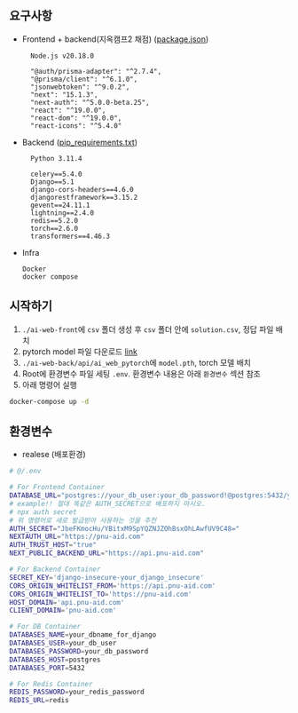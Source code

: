 ## 요구사항

- Frontend + backend(지옥캠프2 채점) ([package.json](./ai-web-front/package.json))

  ```text
    Node.js v20.18.0

    "@auth/prisma-adapter": "^2.7.4",
    "@prisma/client": "^6.1.0",
    "jsonwebtoken": "^9.0.2",
    "next": "15.1.3",
    "next-auth": "^5.0.0-beta.25",
    "react": "^19.0.0",
    "react-dom": "^19.0.0",
    "react-icons": "^5.4.0"
  ```

- Backend ([pip_requirements.txt](./ai-web-back/pip_requirements.txt))

  ```text
    Python 3.11.4

    celery==5.4.0
    Django==5.1
    django-cors-headers==4.6.0
    djangorestframework==3.15.2
    gevent==24.11.1
    lightning==2.4.0
    redis==5.2.0
    torch==2.6.0
    transformers==4.46.3
  ```

- Infra
  ```text
  Docker
  docker compose
  ```

## 시작하기

1. `./ai-web-front`에 `csv` 폴더 생성 후 `csv` 폴더 안에 `solution.csv`, 정답 파일 배치
2. pytorch model 파일 다운로드 [link](https://drive.google.com/drive/u/1/folders/1UawiyY-xDPlHivAj-VEaOi4-I6Wr5gF2)
3. `./ai-web-back/api/ai_web_pytorch`에 `model.pth`, torch 모델 배치
4. Root에 환경변수 파일 세팅 `.env`. 환경변수 내용은 아래 `환경변수` 섹션 참조
5. 아래 명령어 실행

```bash
docker-compose up -d
```

## 환경변수

- realese (배포환경)

```bash
# @/.env

# For Frontend Container
DATABASE_URL="postgres://your_db_user:your_db_password!@postgres:5432/your_dbname_for_nextjs"
# example!! 절대 똑같은 AUTH_SECRET으로 배포하지 마시오.
# npx auth secret
# 위 명령어로 새로 발급받아 사용하는 것을 추천
AUTH_SECRET="JbeFKmocHu/YBitxM9SpYQZNJZOhBsxOhLAwfUV9C48="
NEXTAUTH_URL="https://pnu-aid.com"
AUTH_TRUST_HOST="true"
NEXT_PUBLIC_BACKEND_URL="https://api.pnu-aid.com"

# For Backend Container
SECRET_KEY='django-insecure-your_django_insecure'
CORS_ORIGIN_WHITELIST_FROM='https://api.pnu-aid.com'
CORS_ORIGIN_WHITELIST_TO='https://pnu-aid.com'
HOST_DOMAIN='api.pnu-aid.com'
CLIENT_DOMAIN='pnu-aid.com'

# For DB Container
DATABASES_NAME=your_dbname_for_django
DATABASES_USER=your_db_user
DATABASES_PASSWORD=your_db_password
DATABASES_HOST=postgres
DATABASES_PORT=5432

# For Redis Container
REDIS_PASSWORD=your_redis_password
REDIS_URL=redis
```
